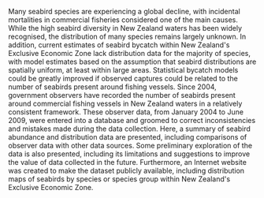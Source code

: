 ---
---
Many seabird species are experiencing a global decline, with incidental mortalities in commercial fisheries considered one of the main causes. While the high seabird diversity in New Zealand waters has been widely recognised, the distribution of many species remains largely unknown. In addition, current estimates of seabird bycatch within New Zealand's Exclusive Economic Zone lack distribution data for the majority of species, with model estimates based on the assumption that seabird distributions are spatially uniform, at least within large areas. Statistical bycatch models could be greatly improved if observed captures could be related to the number of seabirds present around fishing vessels. Since 2004, government observers have recorded the number of seabirds present around commercial fishing vessels in New Zealand waters in a relatively consistent framework. These observer data, from January 2004 to June 2009, were entered into a database and groomed to correct inconsistencies and mistakes made during the data collection. Here, a summary of seabird abundance and distribution data are presented, including comparisons of observer data with other data sources. Some preliminary exploration of the data is also presented, including its limitations and suggestions to improve the value of data collected in the future. Furthermore, an Internet website was created to make the dataset publicly available, including distribution maps of seabirds by species or species group within New Zealand's Exclusive Economic Zone.